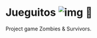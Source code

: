 # Jueguitos  ![img](https://img.shields.io/badge/buhohacker-Jueguitos-blue) 🦉
Project game Zombies & Survivors.
